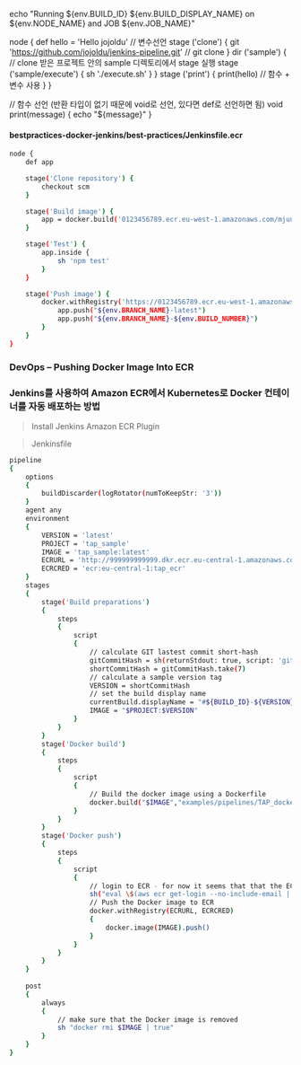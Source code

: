  echo "Running ${env.BUILD_ID} ${env.BUILD_DISPLAY_NAME} on ${env.NODE_NAME} and JOB ${env.JOB_NAME}"

 node {
    def hello = 'Hello jojoldu' // 변수선언
    stage ('clone') {
        git 'https://github.com/jojoldu/jenkins-pipeline.git' // git clone
    }
    dir ('sample') { // clone 받은 프로젝트 안의 sample 디렉토리에서 stage 실행
        stage ('sample/execute') {
            sh './execute.sh'
        }
    }
    stage ('print') {
        print(hello) // 함수 + 변수 사용
    }
}

// 함수 선언 (반환 타입이 없기 때문에 void로 선언, 있다면 def로 선언하면 됨)
void print(message) {
    echo "${message}"
}



####  bestpractices-docker-jenkins/best-practices/Jenkinsfile.ecr

```bash 
node {
	def app

	stage('Clone repository') {
		checkout scm
	}

	stage('Build image') {
		app = docker.build('0123456789.ecr.eu-west-1.amazonaws.com/mjuuso/example-app')
	}

	stage('Test') {
		app.inside {
			sh 'npm test'
		}
	}

	stage('Push image') {
		docker.withRegistry('https://0123456789.ecr.eu-west-1.amazonaws.com', 'ecr:eu-west-1:my-aws-credentials') {
			app.push("${env.BRANCH_NAME}-latest")
			app.push("${env.BRANCH_NAME}-${env.BUILD_NUMBER}")
		}
	}
}

```

### DevOps – Pushing Docker Image Into ECR

### Jenkins를 사용하여 Amazon ECR에서 Kubernetes로 Docker 컨테이너를 자동 배포하는 방법

> Install Jenkins Amazon ECR Plugin

> Jenkinsfile

```bash
pipeline
{
    options
    {
        buildDiscarder(logRotator(numToKeepStr: '3'))
    }
    agent any
    environment 
    {
        VERSION = 'latest'
        PROJECT = 'tap_sample'
        IMAGE = 'tap_sample:latest'
        ECRURL = 'http://999999999999.dkr.ecr.eu-central-1.amazonaws.com'
        ECRCRED = 'ecr:eu-central-1:tap_ecr'
    }
    stages
    {
        stage('Build preparations')
        {
            steps
            {
                script 
                {
                    // calculate GIT lastest commit short-hash
                    gitCommitHash = sh(returnStdout: true, script: 'git rev-parse HEAD').trim()
                    shortCommitHash = gitCommitHash.take(7)
                    // calculate a sample version tag
                    VERSION = shortCommitHash
                    // set the build display name
                    currentBuild.displayName = "#${BUILD_ID}-${VERSION}"
                    IMAGE = "$PROJECT:$VERSION"
                }
            }
        }
        stage('Docker build')
        {
            steps
            {
                script
                {
                    // Build the docker image using a Dockerfile
                    docker.build("$IMAGE","examples/pipelines/TAP_docker_image_build_push_ecr")
                }
            }
        }
        stage('Docker push')
        {
            steps
            {
                script
                {
                    // login to ECR - for now it seems that that the ECR Jenkins plugin is not performing the login as expected. I hope it will in the future.
                    sh("eval \$(aws ecr get-login --no-include-email | sed 's|https://||')")
                    // Push the Docker image to ECR
                    docker.withRegistry(ECRURL, ECRCRED)
                    {
                        docker.image(IMAGE).push()
                    }
                }
            }
        }
    }
    
    post
    {
        always
        {
            // make sure that the Docker image is removed
            sh "docker rmi $IMAGE | true"
        }
    }
} 
```
